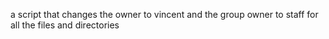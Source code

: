 a script that changes the owner to vincent and the group owner to staff for all the files and directories
